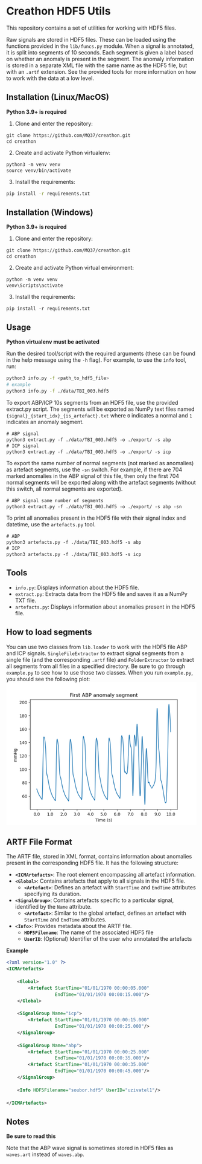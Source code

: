 # Creathon HDF5 Utils

This repository contains a set of utilities for working with HDF5 files.

Raw signals are stored in HDF5 files. These can be loaded using the functions provided in the `lib/funcs.py` module. When a signal is annotated, it is split into segments of 10 seconds. Each segment is given a label based on whether an anomaly is present in the segment. The anomaly information is stored in a separate XML file with the same name as the HDF5 file, but with an `.artf` extension. See the provided tools for more information on how to work with the data at a low level.

## Installation (Linux/MacOS)
**Python 3.9+ is required**

1. Clone and enter the repository:
```
git clone https://github.com/MQ37/creathon.git
cd creathon
```
2. Create and activate Python virtualenv:
```
python3 -m venv venv
source venv/bin/activate
```
3. Install the requirements:
```bash
pip install -r requirements.txt
```

## Installation (Windows)
**Python 3.9+ is required**

1. Clone and enter the repository:
```
git clone https://github.com/MQ37/creathon.git
cd creathon
```

2. Create and activate Python virtual environment:
```
python -m venv venv
venv\Scripts\activate
```

3. Install the requirements:
```
pip install -r requirements.txt
```

## Usage
**Python virtualenv must be activated**

Run the desired tool/script with the required arguments (these can be found in the help message using the `-h` flag). For example, to use the `info` tool, run:
```bash
python3 info.py -f <path_to_hdf5_file>
# example
python3 info.py -f ./data/TBI_003.hdf5
```

To export ABP/ICP 10s segments from an HDF5 file, use the provided extract.py script. The segments will be exported as NumPy text files named `{signal}_{start_idx}_{is_artefact}.txt` where `0` indicates a normal and `1` indicates an anomaly segment.
```
# ABP signal
python3 extract.py -f ./data/TBI_003.hdf5 -o ./export/ -s abp
# ICP signal
python3 extract.py -f ./data/TBI_003.hdf5 -o ./export/ -s icp
```
To export the same number of normal segments (not marked as anomalies) as artefact segments, use the `-sn` switch. For example, if there are 704 marked anomalies in the ABP signal of this file, then only the first 704 normal segments will be exported along with the artefact segments (without this switch, all normal segments are exported).
```
# ABP signal same number of segments
python3 extract.py -f ./data/TBI_003.hdf5 -o ./export/ -s abp -sn
```
To print all anomalies present in the HDF5 file with their signal index and datetime, use the `artefacts.py` tool. 
```
# ABP
python3 artefacts.py -f ./data/TBI_003.hdf5 -s abp
# ICP
python3 artefacts.py -f ./data/TBI_003.hdf5 -s icp
```

## Tools

- `info.py`: Displays information about the HDF5 file.
- `extract.py`: Extracts data from the HDF5 file and saves it as a NumPy TXT file.
- `artefacts.py`: Displays information about anomalies present in the HDF5 file. 

## How to load segments

You can use two classes from `lib.loader` to work with the HDF5 file ABP and ICP signals. `SingleFileExtractor` to extract signal segments from a single file (and the corresponding `.artf` file) and `FolderExtractor` to extract all segments from all files in a specified directory. Be sure to go through `example.py` to see how to use those two classes. When you run `example.py`, you should see the following plot:
![Example ABP anomaly segment plot](screenshots/example.png)

## ARTF File Format

The ARTF file, stored in XML format, contains information about anomalies present in the corresponding HDF5 file. It has the following structure:

* **`<ICMArtefacts>`**: The root element encompassing all artefact information.
* **`<Global>`**: Contains artefacts that apply to all signals in the HDF5 file.
    * **`<Artefact>`**:  Defines an artefact with `StartTime` and `EndTime` attributes specifying its duration.
* **`<SignalGroup>`**:  Contains artefacts specific to a particular signal, identified by the `Name` attribute.
    * **`<Artefact>`**: Similar to the global artefact, defines an artefact with `StartTime` and `EndTime` attributes.
* **`<Info>`**:  Provides metadata about the ARTF file.
    * **`HDF5Filename`**:  The name of the associated HDF5 file
    * **`UserID`**: (Optional) Identifier of the user who annotated the artefacts

**Example**

```xml
<?xml version="1.0" ?>
<ICMArtefacts>

    <Global>
        <Artefact StartTime="01/01/1970 00:00:05.000"
                  EndTime="01/01/1970 00:00:15.000"/>
    </Global>

    <SignalGroup Name="icp">
        <Artefact StartTime="01/01/1970 00:00:15.000"
                  EndTime="01/01/1970 00:00:25.000"/>
    </SignalGroup>

    <SignalGroup Name="abp">
        <Artefact StartTime="01/01/1970 00:00:25.000"
                  EndTime="01/01/1970 00:00:35.000"/>
        <Artefact StartTime="01/01/1970 00:00:35.000"
                  EndTime="01/01/1970 00:00:45.000"/>
    </SignalGroup>

    <Info HDF5Filename="soubor.hdf5" UserID="uzivatel1"/>

</ICMArtefacts>
``` 

## Notes
**Be sure to read this**

Note that the ABP wave signal is sometimes stored in HDF5 files as `waves.art` instead of `waves.abp`. 


